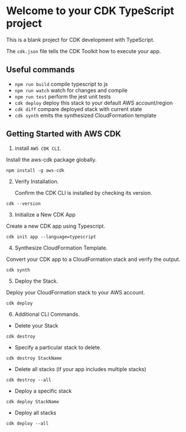 # Welcome to your CDK TypeScript project

This is a blank project for CDK development with TypeScript.

The `cdk.json` file tells the CDK Toolkit how to execute your app.

## Useful commands

-   `npm run build` compile typescript to js
-   `npm run watch` watch for changes and compile
-   `npm run test` perform the jest unit tests
-   `cdk deploy` deploy this stack to your default AWS account/region
-   `cdk diff` compare deployed stack with current state
-   `cdk synth` emits the synthesized CloudFormation template

## Getting Started with AWS CDK

1. install `AWS CDK CLI`.

Install the aws-cdk package globally.

```
npm install -g aws-cdk
```

2. Verify Installation.

    Confirm the CDK CLI is installed by checking its version.

```
cdk --version
```

3. Initialize a New CDK App

Create a new CDK app using Typescript.

```
cdk init app --language=typescript
```

4. Synthesize CloudFormation Template.

Convert your CDK app to a CloudFormation stack and verify the output.

```
cdk synth
```

5. Deploy the Stack.

Deploy your CloudFormation stack to your AWS account.

```
cdk deploy
```

6. Additional CLI Commands.

-   Delete your Stack

```
cdk destroy
```

-   Specify a particular stack to delete.

```
cdk destroy StackName
```

-   Delete all stacks (if your app includes multiple stacks)

```
cdk destroy --all
```

-   Deploy a specific stack

```
cdk deploy StackName
```

-   Deploy all stacks

```
cdk deploy --all
```
